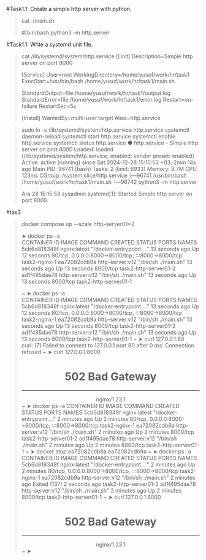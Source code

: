 #Task1.1: Create a simple http server with python. 

> cat ./main.sh
> 
> #/bin/bash
> python3 -m http.server

#Task1.1: Write a systemd unit file.

> cat /lib/systemd/system/http.service
>[Unit]
>Description=Simple http server on port 8000
>
>[Service]
>User=root
>WorkingDirectory=/home/yusuf/work/hr/task1
>ExecStart=/usr/bin/bash /home/yusuf/work/hr/task1/main.sh
>
>StandardOutput=file:/home/yusuf/work/hr/task1/output.log
>StandardError=file:/home/yusuf/work/hr/task1/error.log
>Restart=on-failure
>RestartSec=5s
>
>[Install]
>WantedBy=multi-user.target
>Alias=http.service


> sudo ln -s  /lib/systemd/system/http.service http.service
> systemctl daemon-reload 
> systemctl start http.service
> systemctl enable http.service
> systemctl status http.service
> ● http.service - Simple http server on port 8000
>      Loaded: loaded (/lib/systemd/system/http.service; enabled; vendor preset: enabled)
>      Active: active (running) since Sat 2024-12-28 15:15:53 +03; 2min 14s ago
>    Main PID: 96741 (bash)
>       Tasks: 2 (limit: 6933)
>      Memory: 8.7M
>         CPU: 123ms
>      CGroup: /system.slice/http.service
>              ├─96741 /usr/bin/bash /home/yusuf/work/hr/task1/main.sh
>              └─96742 python3 -m http.server
> 
> Ara 28 15:15:53 sysadmin systemd[1]: Started Simple http server on port 8000.

#tas3

> docker compose up --scale http-server01=2  
>
> ➤ docker ps -a                                                               
> CONTAINER ID   IMAGE                                                 COMMAND                  CREATED             STATUS                           PORTS                                               NAMES
> 5cb6d818348f   nginx:latest                                          "/docker-entrypoint.…"   13 seconds ago      Up 12 seconds                    80/tcp, 0.0.0.0:8000->8000/tcp, :::8000->8000/tcp   task2-nginx-1
> ea72082cdb9a   http-server:v12                                       "/bin/sh ./main.sh"      13 seconds ago      Up 13 seconds                    8000/tcp                                            task2-http-server01-2
> ad1f495dae78   http-server:v12                                       "/bin/sh ./main.sh"      13 seconds ago      Up 13 seconds                    8000/tcp                                            task2-http-server01-1
>
>~ ➤ docker ps -a                                                               
>CONTAINER ID   IMAGE                                                 COMMAND                  CREATED             STATUS                           PORTS                                               NAMES
>5cb6d818348f   nginx:latest                                          "/docker-entrypoint.…"   13 seconds ago      Up 12 seconds                    80/tcp, 0.0.0.0:8000->8000/tcp, :::8000->8000/tcp   task2-nginx-1
>ea72082cdb9a   http-server:v12                                       "/bin/sh ./main.sh"      13 seconds ago      Up 13 seconds                    8000/tcp                                            task2-http-server01-2
>ad1f495dae78   http-server:v12                                       "/bin/sh ./main.sh"      13 seconds ago      Up 13 seconds                    8000/tcp                                            task2-http-server01-1
>~ ➤ curl 127.0.0.1:80                                                                                                                                                                                                                
>curl: (7) Failed to connect to 127.0.0.1 port 80 after 0 ms: Connection refused
>~ ➤ curl 127.0.0.1:8000                                                                                                                                                                                                              
><html>
><head><title>502 Bad Gateway</title></head>
><body>
><center><h1>502 Bad Gateway</h1></center>
><hr><center>nginx/1.23.1</center>
></body>
></html>
>~ ➤ docker ps -a                                                                                                                                                                                                                     
>CONTAINER ID   IMAGE                                                 COMMAND                  CREATED             STATUS                           PORTS                                               NAMES
>5cb6d818348f   nginx:latest                                          "/docker-entrypoint.…"   2 minutes ago       Up 2 minutes                     80/tcp, 0.0.0.0:8000->8000/tcp, :::8000->8000/tcp   task2-nginx-1
>ea72082cdb9a   http-server:v12                                       "/bin/sh ./main.sh"      2 minutes ago       Up 2 minutes                     8000/tcp                                            task2-http-server01-2
>ad1f495dae78   http-server:v12                                       "/bin/sh ./main.sh"      2 minutes ago       Up 2 minutes                     8000/tcp                                            task2-http-server01-1
>~ ➤ docker stop ea72082cdb9a                                                                                                                                                                                                         
>ea72082cdb9a
>~ ➤ docker ps -a                                                                                                                                                                                                                     
>CONTAINER ID   IMAGE                                                 COMMAND                  CREATED             STATUS                           PORTS                                               NAMES
>5cb6d818348f   nginx:latest                                          "/docker-entrypoint.…"   2 minutes ago       Up 2 minutes                     80/tcp, 0.0.0.0:8000->8000/tcp, :::8000->8000/tcp   task2-nginx-1
>ea72082cdb9a   http-server:v12                                       "/bin/sh ./main.sh"      2 minutes ago       Exited (137) 2 seconds ago                                                           task2-http-server01-2
>ad1f495dae78   http-server:v12                                       "/bin/sh ./main.sh"      2 minutes ago       Up 2 minutes                     8000/tcp                                            task2-http-server01-1
>~ ➤ curl 127.0.0.1:8000                                                                                                                                                                                                              
><html>
><head><title>502 Bad Gateway</title></head>
><body>
><center><h1>502 Bad Gateway</h1></center>
><hr><center>nginx/1.23.1</center>
></body>
></html>
>~ ➤                                                                                                                                                                                                                                  
